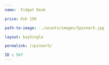 ```yaml
---
name:  Fidget Desk

price: Ksh 150

path-to-image: ../assets/images/Spinner5.jpg

layout: buySingle

permalink: /spinner5/

ID : 567
---
```

